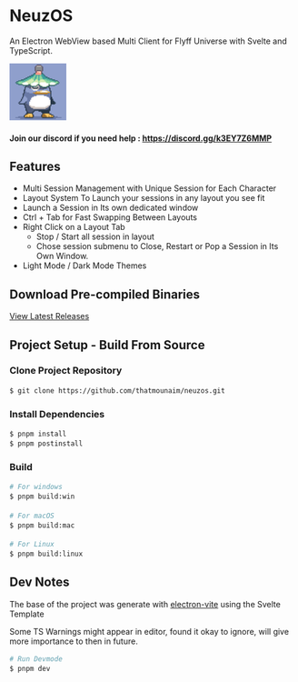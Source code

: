 # NeuzOS

An Electron WebView based Multi Client for Flyff Universe with Svelte and TypeScript.

<img src="resources/icon.png" alt="neuzos logo" width="100"/>

#### Join our discord if you need help : https://discord.gg/k3EY7Z6MMP

## Features
- Multi Session Management with Unique Session for Each Character
- Layout System To Launch your sessions in any layout you see fit
- Launch a Session in Its own dedicated window
- Ctrl + Tab for Fast Swapping Between Layouts
- Right Click on a Layout Tab
    - Stop / Start all session in layout
    - Chose session submenu to Close, Restart or Pop a Session in Its Own Window.
- Light Mode / Dark Mode Themes

## Download Pre-compiled Binaries

[View Latest Releases](https://github.com/thatmounaim/neuzos/releases)
## Project Setup - Build From Source

### Clone Project Repository
```bash
$ git clone https://github.com/thatmounaim/neuzos.git
```

### Install Dependencies

```bash
$ pnpm install
$ pnpm postinstall
```

### Build

```bash
# For windows
$ pnpm build:win

# For macOS
$ pnpm build:mac

# For Linux
$ pnpm build:linux
```

## Dev Notes 

The base of the project was generate with [electron-vite](https://electron-vite.org/) using the Svelte Template

Some TS Warnings might appear in editor, found it okay to ignore, will give more importance to then in future.

```bash
# Run Devmode
$ pnpm dev
```
